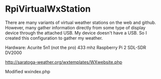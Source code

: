 ﻿# RpiVirtualWxStation

There are many variants of virtual weather stations on the web and github. However, many gather information directly from some type of display device through the attached USB.  My device doesn't have a USB.  So I created this configuration to gather my weather.  

Hardware:
Acurite 5n1 (not the pro) 433 mhz
Raspberry Pi 2
SDL-SDR DV2000 

http://saratoga-weather.org/wxtemplates/WXwebsite.php

Modified wxindex.php

